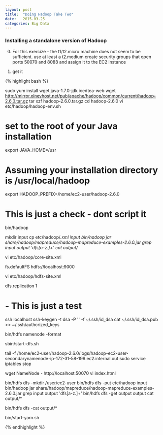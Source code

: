 ```yaml
---
layout: post
title:  "Doing Hadoop Take Two"
date:   2015-03-25 
categories: Big Data
---
```


### Installing a standalone version of Hadoop

0. For this exercize - the t1/t2.micro machine does not seem to be sufficient.
   use at least a t2.medium
   create security groups that open ports 50070 and 8088 and assign it
   to the EC2 instance
   
1. get it

{% highlight bash %}

sudo yum install wget java-1.7.0-jdk icedtea-web
wget http://mirror.olnevhost.net/pub/apache/hadoop/common/current/hadoop-2.6.0.tar.gz
tar xzf hadoop-2.6.0.tar.gz
cd hadoop-2.6.0
vi etc/hadoop/hadoop-env.sh

# set to the root of your Java installation
export JAVA_HOME=/usr

# Assuming your installation directory is /usr/local/hadoop
export HADOOP_PREFIX=/home/ec2-user/hadoop-2.6.0

# This is just a check - dont script it
bin/hadoop

mkdir input
cp etc/hadoop/*.xml input
bin/hadoop jar share/hadoop/mapreduce/hadoop-mapreduce-examples-2.6.0.jar grep input output 'dfs[a-z.]+'
cat output/*

vi etc/hadoop/core-site.xml


<configuration>
    <property>
        <name>fs.defaultFS</name>
        <value>hdfs://localhost:9000</value>
    </property>
</configuration>

vi etc/hadoop/hdfs-site.xml

<configuration>
    <property>
        <name>dfs.replication</name>
        <value>1</value>
    </property>
</configuration>

# - This is just a test
ssh localhost
ssh-keygen -t dsa -P '' -f ~/.ssh/id_dsa
cat ~/.ssh/id_dsa.pub >> ~/.ssh/authorized_keys

bin/hdfs namenode -format

sbin/start-dfs.sh

tail -f /home/ec2-user/hadoop-2.6.0/logs/hadoop-ec2-user-secondarynamenode-ip-172-31-58-199.ec2.internal.out
sudo service iptables stop

wget NameNode - http://localhost:50070
vi index.html


bin/hdfs dfs -mkdir /user/ec2-user
bin/hdfs dfs -put etc/hadoop input
bin/hadoop jar share/hadoop/mapreduce/hadoop-mapreduce-examples-2.6.0.jar grep input output 'dfs[a-z.]+'
bin/hdfs dfs -get output output
cat output/*

bin/hdfs dfs -cat output/*

bin/start-yarn.sh

{% endhighlight %}
